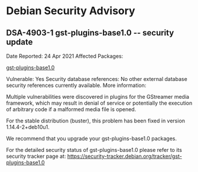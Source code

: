 
Debian Security Advisory
========================


DSA-4903-1 gst-plugins-base1.0 -- security update
-------------------------------------------------



Date Reported:
24 Apr 2021
Affected Packages:

[gst-plugins-base1.0](https://packages.debian.org/src:gst-plugins-base1.0)

Vulnerable:
Yes
Security database references:
No other external database security references currently available.
More information:

Multiple vulnerabilities were discovered in plugins for the GStreamer
media framework, which may result in denial of service or potentially
the execution of arbitrary code if a malformed media file is opened.


For the stable distribution (buster), this problem has been fixed in
version 1.14.4-2+deb10u1.


We recommend that you upgrade your gst-plugins-base1.0 packages.


For the detailed security status of gst-plugins-base1.0 please refer to
its security tracker page at:
<https://security-tracker.debian.org/tracker/gst-plugins-base1.0>





